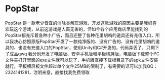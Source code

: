 # PopStar
PopStar 是一款老少皆宜的消除类解压游戏，开发这款游戏的原因主要是我妈喜欢玩这个游戏，从前这游戏是人畜无害的，但如今各个应用商店里能找到的PopStar都充斥着各种小广告，而且还整了各种花里胡哨的道具还有充值入口，所以我决心仿照原版PopStar开发了一款纯净版的、没有广告的、没有花里胡哨的道具的、也没有充值入口的PopStar，使用Unity和C#开发的，代码弄丢了，只剩下了成品qwq
我分别开发了电脑版、安卓手机版和平板横屏版，电脑版下载整个PC文件夹打开里面的exe文件就可以玩了，手机版直接下载根目录下的apk文件安装就行，平板横屏板文件超过单个文件25MB的限制了，有需要的话可以加我QQ：2324141281，注明来意，直接找我免费领取
